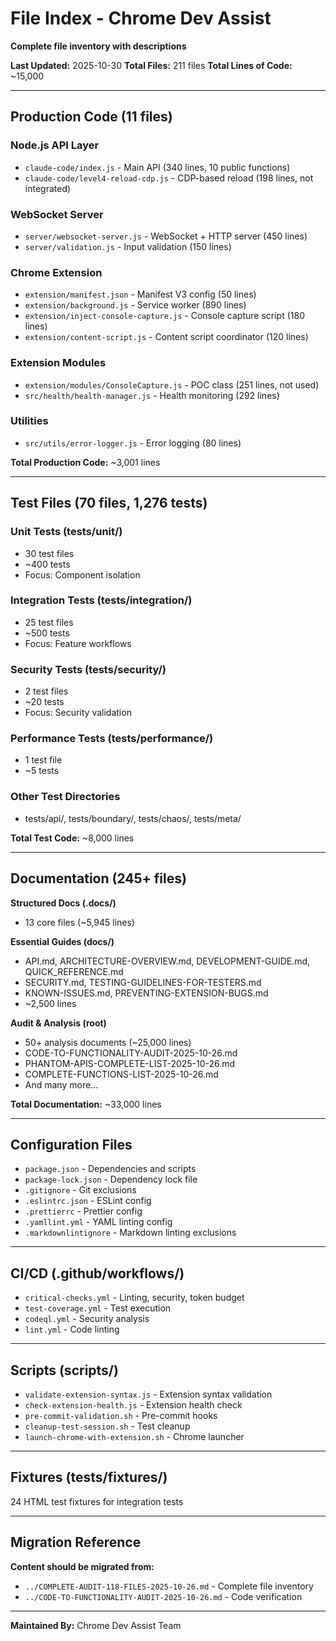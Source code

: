 # File Index - Chrome Dev Assist

**Complete file inventory with descriptions**

**Last Updated:** 2025-10-30
**Total Files:** 211 files
**Total Lines of Code:** ~15,000

---

## Production Code (11 files)

### Node.js API Layer

- `claude-code/index.js` - Main API (340 lines, 10 public functions)
- `claude-code/level4-reload-cdp.js` - CDP-based reload (198 lines, not integrated)

### WebSocket Server

- `server/websocket-server.js` - WebSocket + HTTP server (450 lines)
- `server/validation.js` - Input validation (150 lines)

### Chrome Extension

- `extension/manifest.json` - Manifest V3 config (50 lines)
- `extension/background.js` - Service worker (890 lines)
- `extension/inject-console-capture.js` - Console capture script (180 lines)
- `extension/content-script.js` - Content script coordinator (120 lines)

### Extension Modules

- `extension/modules/ConsoleCapture.js` - POC class (251 lines, not used)
- `src/health/health-manager.js` - Health monitoring (292 lines)

### Utilities

- `src/utils/error-logger.js` - Error logging (80 lines)

**Total Production Code:** ~3,001 lines

---

## Test Files (70 files, 1,276 tests)

### Unit Tests (tests/unit/)

- 30 test files
- ~400 tests
- Focus: Component isolation

### Integration Tests (tests/integration/)

- 25 test files
- ~500 tests
- Focus: Feature workflows

### Security Tests (tests/security/)

- 2 test files
- ~20 tests
- Focus: Security validation

### Performance Tests (tests/performance/)

- 1 test file
- ~5 tests

### Other Test Directories

- tests/api/, tests/boundary/, tests/chaos/, tests/meta/

**Total Test Code:** ~8,000 lines

---

## Documentation (245+ files)

**Structured Docs (.docs/)**

- 13 core files (~5,945 lines)

**Essential Guides (docs/)**

- API.md, ARCHITECTURE-OVERVIEW.md, DEVELOPMENT-GUIDE.md, QUICK_REFERENCE.md
- SECURITY.md, TESTING-GUIDELINES-FOR-TESTERS.md
- KNOWN-ISSUES.md, PREVENTING-EXTENSION-BUGS.md
- ~2,500 lines

**Audit & Analysis (root)**

- 50+ analysis documents (~25,000 lines)
- CODE-TO-FUNCTIONALITY-AUDIT-2025-10-26.md
- PHANTOM-APIS-COMPLETE-LIST-2025-10-26.md
- COMPLETE-FUNCTIONS-LIST-2025-10-26.md
- And many more...

**Total Documentation:** ~33,000 lines

---

## Configuration Files

- `package.json` - Dependencies and scripts
- `package-lock.json` - Dependency lock file
- `.gitignore` - Git exclusions
- `.eslintrc.json` - ESLint config
- `.prettierrc` - Prettier config
- `.yamllint.yml` - YAML linting config
- `.markdownlintignore` - Markdown linting exclusions

---

## CI/CD (.github/workflows/)

- `critical-checks.yml` - Linting, security, token budget
- `test-coverage.yml` - Test execution
- `codeql.yml` - Security analysis
- `lint.yml` - Code linting

---

## Scripts (scripts/)

- `validate-extension-syntax.js` - Extension syntax validation
- `check-extension-health.js` - Extension health check
- `pre-commit-validation.sh` - Pre-commit hooks
- `cleanup-test-session.sh` - Test cleanup
- `launch-chrome-with-extension.sh` - Chrome launcher

---

## Fixtures (tests/fixtures/)

24 HTML test fixtures for integration tests

---

## Migration Reference

**Content should be migrated from:**

- `../COMPLETE-AUDIT-118-FILES-2025-10-26.md` - Complete file inventory
- `../CODE-TO-FUNCTIONALITY-AUDIT-2025-10-26.md` - Code verification

---

**Maintained By:** Chrome Dev Assist Team
